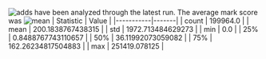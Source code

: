 ![adds](https://img.shields.io/badge/199964-addresses-yellow) have been analyzed through the latest run.
The average mark score was ![mean](https://img.shields.io/badge/~-200-yellow)
| Statistic | Value |
|-----------|-------|
| count | 199964.0 |
| mean | 200.1838767438315 |
| std | 1972.713484629273 |
| min | 0.0 |
| 25% | 0.8488767743110657 |
| 50% | 36.11992073059082 |
| 75% | 162.26234817504883 |
| max | 251419.078125 |
